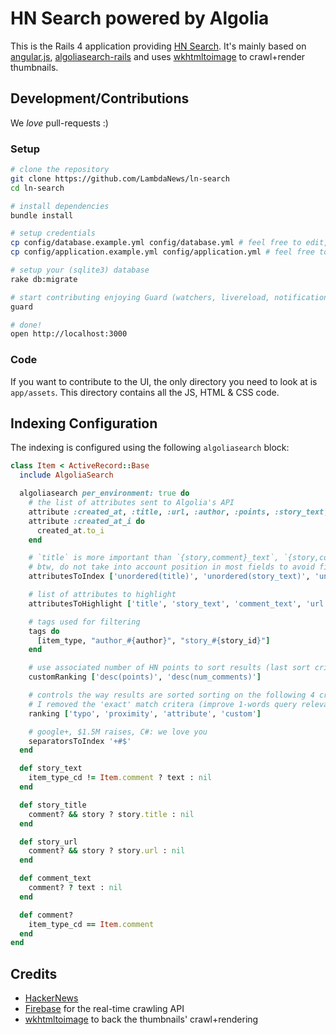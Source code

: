 HN Search powered by Algolia
==================

This is the Rails 4 application providing [HN Search](http://hn.algolia.com). It's mainly based on [angular.js](https://github.com/angular/angular.js), [algoliasearch-rails](https://github.com/algolia/algoliasearch-rails) and uses [wkhtmltoimage](https://code.google.com/p/wkhtmltopdf/) to crawl+render thumbnails.

Development/Contributions
-------------

We *love* pull-requests :)

### Setup

```sh
# clone the repository
git clone https://github.com/LambdaNews/ln-search
cd ln-search

# install dependencies
bundle install

# setup credentials
cp config/database.example.yml config/database.yml # feel free to edit, default configuration is OK for search-only
cp config/application.example.yml config/application.yml # feel free to edit, default configuration is OK for search-only

# setup your (sqlite3) database
rake db:migrate

# start contributing enjoying Guard (watchers, livereload, notifications, ...)
guard

# done!
open http://localhost:3000
```

### Code

If you want to contribute to the UI, the only directory you need to look at is `app/assets`. This directory contains all the JS, HTML & CSS code.


Indexing Configuration
--------------

The indexing is configured using the following `algoliasearch` block:

```ruby
class Item < ActiveRecord::Base
  include AlgoliaSearch

  algoliasearch per_environment: true do
    # the list of attributes sent to Algolia's API
    attribute :created_at, :title, :url, :author, :points, :story_text, :comment_text, :author, :num_comments, :story_id, :story_title
    attribute :created_at_i do
      created_at.to_i
    end

    # `title` is more important than `{story,comment}_text`, `{story,comment}_text` more than `url`, `url` more than `author`
    # btw, do not take into account position in most fields to avoid first word match boost
    attributesToIndex ['unordered(title)', 'unordered(story_text)', 'unordered(comment_text)', 'unordered(url)', 'author', 'created_at_i']

    # list of attributes to highlight
    attributesToHighlight ['title', 'story_text', 'comment_text', 'url', 'story_url', 'author', 'story_title']

    # tags used for filtering
    tags do
      [item_type, "author_#{author}", "story_#{story_id}"]
    end

    # use associated number of HN points to sort results (last sort criteria)
    customRanking ['desc(points)', 'desc(num_comments)']

    # controls the way results are sorted sorting on the following 4 criteria (one after another)
    # I removed the 'exact' match critera (improve 1-words query relevance, doesn't fit HNSearch needs)
    ranking ['typo', 'proximity', 'attribute', 'custom']

    # google+, $1.5M raises, C#: we love you
    separatorsToIndex '+#$'
  end

  def story_text
    item_type_cd != Item.comment ? text : nil
  end

  def story_title
    comment? && story ? story.title : nil
  end

  def story_url
    comment? && story ? story.url : nil
  end

  def comment_text
    comment? ? text : nil
  end

  def comment?
    item_type_cd == Item.comment
  end
end
```

Credits
--------
* [HackerNews](https://news.ycombinator.com)
* [Firebase](https://www.firebase.com) for the real-time crawling API
* [wkhtmltoimage](https://code.google.com/p/wkhtmltopdf/) to back the thumbnails' crawl+rendering



